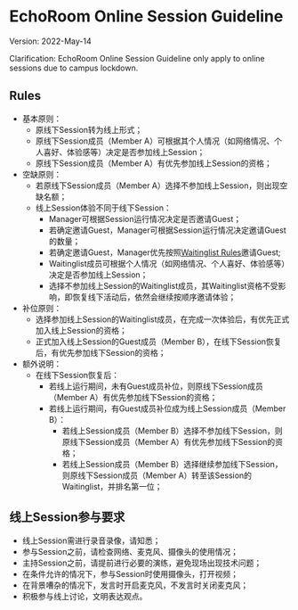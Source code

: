 # EchoRoom Online Session Guideline

Version: 2022-May-14

Clarification: EchoRoom Online Session Guideline only apply to online sessions due to campus lockdown.

## Rules

* 基本原则：
  * 原线下Session转为线上形式；
  * 原线下Session成员（Member A）可根据其个人情况（如网络情况、个人喜好、体验感等）决定是否参加线上Session；
  * 原线下Session成员（Member A）有优先参加线上Session的资格；
* 空缺原则：
  * 若原线下Session成员（Member A）选择不参加线上Session，则出现空缺名额；
  * 线上Session体验不同于线下Session：
    * Manager可根据Session运行情况决定是否邀请Guest；
    * 若确定邀请Guest，Manager可根据Session运行情况决定邀请Guest的数量；
    * 若确定邀请Guest，Manager优先按照[Waitinglist Rules](https://github.com/ChenxiSSS/theEchoRoom/blob/QQ/Roles/Guest.md)邀请Guest;
    * Waitinglist成员可根据个人情况（如网络情况、个人喜好、体验感等）决定是否参加线上Session；
    * 选择不参加线上Session的Waitinglist成员，其Waitinglist资格不受影响，即恢复线下活动后，依然会继续按顺序邀请体验；
* 补位原则：
  * 选择参加线上Session的Waitinglist成员，在完成一次体验后，有优先正式加入线上Session的资格；
  * 正式加入线上Session的Guest成员（Member B），在线下Session恢复后，有优先参加线下Session的资格；
* 额外说明：
  * 在线下Session恢复后：
    * 若线上运行期间，未有Guest成员补位，则原线下Session成员（Member A）有优先参加线下Session的资格；
    * 若线上运行期间，有Guest成员补位成为线上Session成员（Member B）：
      * 若线上Session成员（Member B）选择不参加线下Session，则原线下Session成员（Member A）有优先参加线下Session的资格；
      * 若线上Session成员（Member B）选择继续参加线下Session，则原线下Session成员（Member A）转至该Session的Waitinglist，并排名第一位；

## 线上Session参与要求

* 线上Session需进行录音录像，请知悉；
* 参与Session之前，请检查网络、麦克风、摄像头的使用情况；
* 主持Session之前，请提前进行必要的演练，避免现场出现技术问题；
* 在条件允许的情况下，参与Session时使用摄像头，打开视频；
* 在背景嘈杂的情况下，发言时开启麦克风，不发言时关闭麦克风；
* 积极参与线上讨论，文明表达观点。
